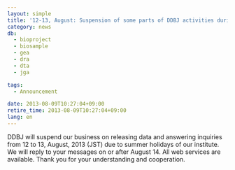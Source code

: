 ```yaml
---
layout: simple
title: '12-13, August: Suspension of some parts of DDBJ activities during summer holidays'
category: news
db:
  - bioproject
  - biosample
  - gea
  - dra
  - dta
  - jga

tags:
  - Announcement

date: 2013-08-09T10:27:04+09:00
retire_time: 2013-08-09T10:27:04+09:00
lang: en
---
```


DDBJ will suspend our business on releasing data and answering inquiries from 12 to 13, August, 2013 (JST) due to summer holidays of our institute. We will reply to your messages on or after August 14. All web services are available. Thank you for your understanding and cooperation.
